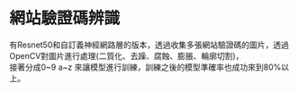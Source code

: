# 網站驗證碼辨識
有Resnet50和自訂義神經網路層的版本，透過收集多張網站驗證碼的圖片，透過OpenCV對圖片進行處理(二質化、去躁、腐蝕、膨脹、輪廓切割)，<br>
接著分成0~9 a~z 來讓模型進行訓練，訓練之後的模型準確率也成功來到80%以上。
